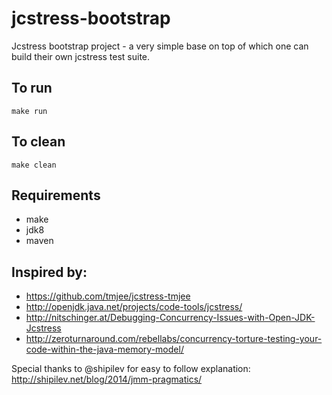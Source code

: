 # jcstress-bootstrap
Jcstress bootstrap project - a very simple base on top of which one can build their own jcstress test suite.

## To run

    make run

## To clean

    make clean

## Requirements

- make
- jdk8
- maven

## Inspired by:

- https://github.com/tmjee/jcstress-tmjee
- http://openjdk.java.net/projects/code-tools/jcstress/
- http://nitschinger.at/Debugging-Concurrency-Issues-with-Open-JDK-Jcstress
- http://zeroturnaround.com/rebellabs/concurrency-torture-testing-your-code-within-the-java-memory-model/

Special thanks to @shipilev for easy to follow explanation: http://shipilev.net/blog/2014/jmm-pragmatics/


